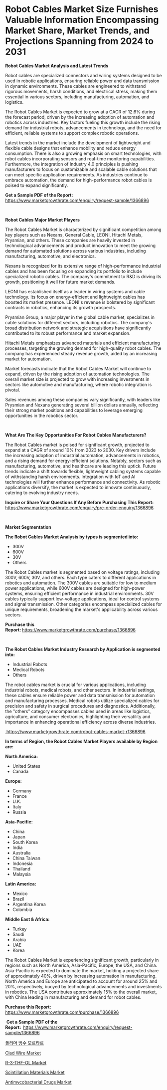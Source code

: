 <p><h1>Robot Cables Market Size Furnishes Valuable Information Encompassing Market Share, Market Trends, and Projections Spanning from 2024 to 2031</h1></p><p><strong>Robot Cables Market Analysis and Latest Trends</strong></p>
<p><p>Robot cables are specialized connectors and wiring systems designed to be used in robotic applications, ensuring reliable power and data transmission in dynamic environments. These cables are engineered to withstand rigorous movements, harsh conditions, and electrical stress, making them essential in various sectors, including manufacturing, automation, and logistics.</p><p>The Robot Cables Market is expected to grow at a CAGR of 12.6% during the forecast period, driven by the increasing adoption of automation and robotics across industries. Key factors fueling this growth include the rising demand for industrial robots, advancements in technology, and the need for efficient, reliable systems to support complex robotic operations.</p><p>Latest trends in the market include the development of lightweight and flexible cable designs that enhance mobility and reduce energy consumption. There is also a growing emphasis on smart technologies, with robot cables incorporating sensors and real-time monitoring capabilities. Furthermore, the integration of Industry 4.0 principles is pushing manufacturers to focus on customizable and scalable cable solutions that can meet specific application requirements. As industries continue to embrace automation, the demand for high-performance robot cables is poised to expand significantly.</p></p>
<p><strong>Get a Sample PDF of the Report:&nbsp;</strong> <a href="https://www.marketgrowthrate.com/enquiry/request-sample/1366896">https://www.marketgrowthrate.com/enquiry/request-sample/1366896</a></p>
<p>&nbsp;</p>
<p><strong>Robot Cables Major Market Players</strong></p>
<p><p>The Robot Cables Market is characterized by significant competition among key players such as Nexans, General Cable, LEONI, Hitachi Metals, Prysmian, and others. These companies are heavily invested in technological advancements and product innovation to meet the growing demand for automated solutions across various industries, including manufacturing, automotive, and electronics.</p><p>Nexans is recognized for its extensive range of high-performance industrial cables and has been focusing on expanding its portfolio to include specialized robotic cables. The company's commitment to R&D is driving its growth, positioning it well for future market demands. </p><p>LEONI has established itself as a leader in wiring systems and cable technology. Its focus on energy-efficient and lightweight cables has boosted its market presence. LEONI's revenue is bolstered by significant contracts in robotics, enhancing its growth prospects.</p><p>Prysmian Group, a major player in the global cable market, specializes in cable solutions for different sectors, including robotics. The company's broad distribution network and strategic acquisitions have significantly contributed to its robust performance and market expansion.</p><p>Hitachi Metals emphasizes advanced materials and efficient manufacturing processes, targeting the growing demand for high-quality robot cables. The company has experienced steady revenue growth, aided by an increasing market for automation.</p><p>Market forecasts indicate that the Robot Cables Market will continue to expand, driven by the rising adoption of automation technologies. The overall market size is projected to grow with increasing investments in sectors like automotive and manufacturing, where robotic integration is pivotal. </p><p>Sales revenues among these companies vary significantly, with leaders like Prysmian and Nexans generating several billion dollars annually, reflecting their strong market positions and capabilities to leverage emerging opportunities in the robotics sector.</p></p>
<p>&nbsp;</p>
<p><strong>What Are The Key Opportunities For Robot Cables Manufacturers?</strong></p>
<p><p>The Robot Cables market is poised for significant growth, projected to expand at a CAGR of around 10% from 2023 to 2030. Key drivers include the increasing adoption of industrial automation, advancements in robotics, and a rising demand for energy-efficient solutions. Notably, sectors such as manufacturing, automotive, and healthcare are leading this uptick. Future trends indicate a shift towards flexible, lightweight cabling systems capable of withstanding harsh environments. Integration with IoT and AI technologies will further enhance performance and connectivity. As robotic applications diversify, the market is expected to innovate continuously, catering to evolving industry needs.</p></p>
<p><strong>Inquire or Share Your Questions If Any Before Purchasing This Report:</strong> <a href="https://www.marketgrowthrate.com/enquiry/pre-order-enquiry/1366896">https://www.marketgrowthrate.com/enquiry/pre-order-enquiry/1366896</a></p>
<p>&nbsp;</p>
<p><strong>Market Segmentation</strong></p>
<p><strong>The Robot Cables Market Analysis by types is segmented into:</strong></p>
<p><ul><li>300V</li><li>600V</li><li>30V</li><li>Others</li></ul></p>
<p><p>The Robot Cables market is segmented based on voltage ratings, including 300V, 600V, 30V, and others. Each type caters to different applications in robotics and automation. The 300V cables are suitable for low to medium power applications, while 600V cables are designed for high-power systems, ensuring efficient performance in industrial environments. 30V cables typically support low-voltage applications, ideal for control systems and signal transmission. Other categories encompass specialized cables for unique requirements, broadening the market's applicability across various sectors.</p></p>
<p><strong>Purchase this Report:&nbsp;</strong><a href="https://www.marketgrowthrate.com/purchase/1366896">https://www.marketgrowthrate.com/purchase/1366896</a></p>
<p>&nbsp;</p>
<p><strong>The Robot Cables Market Industry Research by Application is segmented into:</strong></p>
<p><ul><li>Industrial Robots</li><li>Medical Robots</li><li>Others</li></ul></p>
<p><p>The robot cables market is crucial for various applications, including industrial robots, medical robots, and other sectors. In industrial settings, these cables ensure reliable power and data transmission for automation and manufacturing processes. Medical robots utilize specialized cables for precision and safety in surgical procedures and diagnostics. Additionally, the "others" category encompasses cables used in areas like logistics, agriculture, and consumer electronics, highlighting their versatility and importance in enhancing operational efficiency across diverse industries.</p></p>
<p><a href="https://www.marketgrowthrate.com/robot-cables-market-r1366896">&nbsp;https://www.marketgrowthrate.com/robot-cables-market-r1366896</a></p>
<p><strong>In terms of Region, the Robot Cables Market Players available by Region are:</strong></p>
<p>
    <p> <strong> North America: </strong>
        <ul>
            <li>United States</li>
            <li>Canada</li>
        </ul>
        </p> 
    <p> <strong> Europe: </strong>
        <ul>
            <li>Germany</li>
            <li>France</li>
            <li>U.K.</li>
            <li>Italy</li>
            <li>Russia</li>
        </ul>
        </p> 
    <p> <strong> Asia-Pacific: </strong>
        <ul>
            <li>China</li>
            <li>Japan</li>
            <li>South Korea</li>
            <li>India</li>
            <li>Australia</li>
            <li>China Taiwan</li>
            <li>Indonesia</li>
            <li>Thailand</li>
            <li>Malaysia</li>
        </ul>
        </p> 
    <p> <strong> Latin America: </strong>
        <ul>
            <li>Mexico</li>
            <li>Brazil</li>
            <li>Argentina Korea</li>
            <li>Colombia</li>
        </ul>
        </p> 
    <p> <strong> Middle East & Africa: </strong>
        <ul>
            <li>Turkey</li>
            <li>Saudi</li>
            <li>Arabia</li>
            <li>UAE</li>
            <li>Korea</li>
        </ul>
    </p>
    </p>
<p><p>The Robot Cables Market is experiencing significant growth, particularly in regions such as North America, Asia-Pacific, Europe, the USA, and China. Asia-Pacific is expected to dominate the market, holding a projected share of approximately 40%, driven by increasing automation in manufacturing. North America and Europe are anticipated to account for around 25% and 20%, respectively, buoyed by technological advancements and investments in robotics. The USA contributes approximately 15% to the overall market, with China leading in manufacturing and demand for robot cables.</p></p>
<p><strong>Purchase this Report: </strong><a href="https://www.marketgrowthrate.com/purchase/1366896">https://www.marketgrowthrate.com/purchase/1366896</a></p>
<p>&nbsp;<strong>Get a Sample PDF of the Report:&nbsp;&nbsp;</strong><a href="https://www.marketgrowthrate.com/enquiry/request-sample/1366896">https://www.marketgrowthrate.com/enquiry/request-sample/1366896</a></p>
<p><strong></strong></p>
<p><p><a href="https://medium.com/@anbariasra61/%ED%8F%B4%EB%A6%AC%EB%A8%B8-%EB%B0%A9%EC%88%98-%EB%AA%A8%EB%A5%B4%ED%83%80%EB%A5%B4-%EC%8B%9C%EC%9E%A5-%EA%B7%9C%EB%AA%A8-%EB%B0%8F-%EC%A0%90%EC%9C%A0%EC%9C%A8-%EB%B6%84%EC%84%9D-%EC%84%B1%EC%9E%A5-%EB%8F%99%ED%96%A5-%EB%B0%8F-%EC%98%88%EC%B8%A1-2024-2031-8a823f120384?postPublishedType=repub">폴리머 방수 모르타르</a></p><p><a href="https://github.com/HobertDavis43/Market-Research-Report-List-1/blob/main/clad-wire-market.md">Clad Wire Market</a></p><p><a href="https://issuu.com/reportprime-2/docs/r-3-thf-ol-market-size-2030.pptx_90800f06966b0f">R-3-THF-OL Market</a></p><p><a href="https://github.com/AlisaRowe24/Market-Research-Report-List-1/blob/main/scintillation-materials-market.md">Scintillation Materials Market</a></p><p><a href="https://www.linkedin.com/pulse/antimycobacterial-drugs-industry-forecast-market-shifts-0xloe?trackingId=gSxx2EdvSECd0qXmUod2yw%3D%3D">Antimycobacterial Drugs Market</a></p></p>